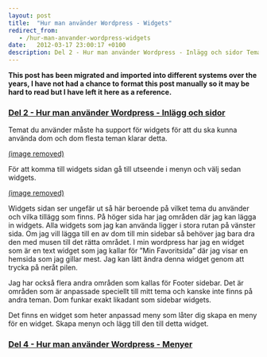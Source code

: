 ```yaml
---
layout: post
title:  "Hur man använder Wordpress - Widgets"
redirect_from:
   - /hur-man-anvander-wordpress-widgets
date:   2012-03-17 23:00:17 +0100
description: Del 2 - Hur man använder Wordpress - Inlägg och sidor Temat du använder måste ha support för widgets för att...
---
```


**This post has been migrated and imported into different systems over the years, I have not had a chance to format this post manually so it may be hard to read but I have left it here as a reference.**

### [Del 2 - Hur man använder Wordpress - Inlägg och sidor](http://markustenghamn.se/hur-man-anvander-wordpress-widgets/)

  
 Temat du använder måste ha support för widgets för att du ska kunna använda dom och dom flesta teman klarar detta.  
  
[(image removed)](http://markustenghamn.se/wp-content/uploads/2012/03/widgets.png)  
  
 För att komma till widgets sidan gå till utseende i menyn och välj sedan widgets.  
  
[(image removed)](http://markustenghamn.se/wp-content/uploads/2012/03/widgetarea.png)  
  
 Widgets sidan ser ungefär ut så här beroende på vilket tema du använder och vilka tillägg som finns. På höger sida har jag områden där jag kan lägga in widgets. Alla widgets som jag kan använda ligger i stora rutan på vänster sida. Om jag vill lägga till en av dom till min sidebar så behöver jag bara dra den med musen till det rätta området. I min wordpress har jag en widget som är en text widget som jag kallar för ”Min Favoritsida” där jag visar en hemsida som jag gillar mest. Jag kan lätt ändra denna widget genom att trycka på neråt pilen.  
  
 Jag har också flera andra områden som kallas för Footer sidebar. Det är områden som är anpassade speciellt till mitt tema och kanske inte finns på andra teman. Dom funkar exakt likadant som sidebar widgets.  
  
 Det finns en widget som heter anpassad meny som låter dig skapa en meny för en widget. Skapa menyn och lägg till den till detta widget.  
### [Del 4 - Hur man använder Wordpress - Menyer](http://markustenghamn.se/hur-man-anvander-wordpress-menyer/)